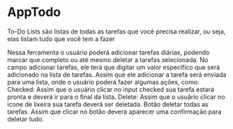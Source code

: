 # AppTodo

To-Do Lists são listas de todas as tarefas que você precisa realizar, ou seja, elas listam tudo que você tem a fazer

Nessa ferramenta o usuário poderá adicionar tarefas diárias, podendo marcar que completo ou até mesmo deletar a tarefas selecionada.
No campo adicionar tarefas, ele terá que digitar um valor especifico que será adicionado na lista de tarefas.
Assim que ele adicionar a tarefa será enviada para uma lista, onde o usuário poderá fazer algumas ações, como:
Checked: Assim que o usuário clicar no input checked sua tarefa estará pronta e deverá ir para o final da lista.
Delete: Assim que o usuário clicar no icone de lixeira sua tarefa deverá ser deletada.
Botão deletar todas as tarefas.
Assim que clicar no botão deverá aparecer uma confirmação para deletar tudo.
